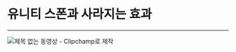 # 유니티 스폰과 사라지는 효과
---
![제목 없는 동영상 - Clipchamp로 제작](https://github.com/user-attachments/assets/6afc2b7a-2dd1-4f05-b8eb-83d2d4d355ee)

